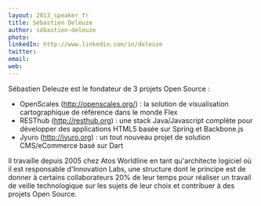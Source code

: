 ```yaml
---
layout: 2013_speaker_fr
title: Sébastien Deleuze
author: sébastien-deleuze
photo:
linkedIn: http://www.linkedin.com/in/deleuze
twitter:
email:
web:
---
```


Sébastien Deleuze est le fondateur de 3 projets Open Source :
* OpenScales (http://openscales.org/) :  la solution de visualisation cartographique de référence dans le monde Flex
* RESThub (http://resthub.org) : une stack Java/Javascript complète pour développer des applications HTML5 basée sur Spring et Backbone.js
* Jyuro (http://jyuro.org) : un tout nouveau projet de solution CMS/eCommerce basé sur Dart

Il travaille depuis 2005 chez Atos Worldline en tant qu'architecte logiciel où il est responsable d'Innovation Labs, une structure dont le principe est de donner à certains collaborateurs 20% de leur temps pour réaliser un travail de veille technologique sur les sujets de leur choix et contribuer à des projets Open Source.
